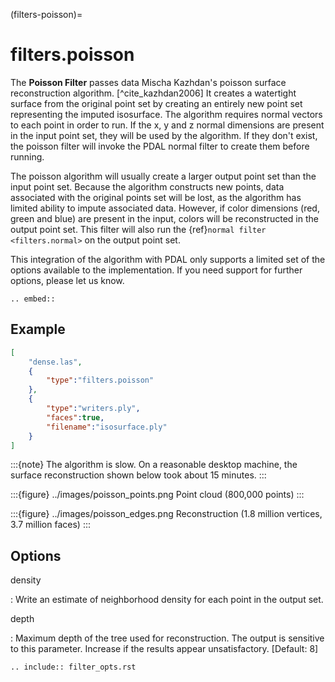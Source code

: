 (filters-poisson)=

# filters.poisson

The **Poisson Filter** passes data Mischa Kazhdan's poisson surface
reconstruction
algorithm. [^cite_kazhdan2006]  It creates a watertight surface from the original
point set by creating an entirely new point set representing the imputed
isosurface.  The algorithm requires normal vectors to each point in order
to run.  If the x, y and z normal dimensions are present in the input point
set, they will be used by the algorithm.  If they don't exist, the poisson
filter will invoke the PDAL normal filter to create them before running.

The poisson algorithm will usually create a larger output point set
than the input point set.  Because the algorithm constructs new points, data
associated with the original points set will be lost, as the algorithm has
limited ability to impute associated data.  However, if color dimensions
(red, green and blue) are present in the input, colors will be reconstructed
in the output point set. This filter will also run the
{ref}`normal filter <filters.normal>` on the output point set.

This integration of the algorithm with PDAL only supports a limited set of
the options available to the implementation.  If you need support for further
options, please let us know.

```{eval-rst}
.. embed::
```

## Example

```json
[
    "dense.las",
    {
        "type":"filters.poisson"
    },
    {
        "type":"writers.ply",
        "faces":true,
        "filename":"isosurface.ply"
    }
]
```

:::{note}
The algorithm is slow.  On a reasonable desktop machine, the surface
reconstruction shown below took about 15 minutes.
:::

:::{figure} ../images/poisson_points.png
Point cloud (800,000 points)
:::

:::{figure} ../images/poisson_edges.png
Reconstruction (1.8 million vertices, 3.7 million faces)
:::

## Options

density

: Write an estimate of neighborhood density for each point in the output
  set.

depth

: Maximum depth of the tree used for reconstruction. The output is sensitive
  to this parameter.  Increase if the results appear unsatisfactory.
  \[Default: 8\]

```{eval-rst}
.. include:: filter_opts.rst
```
